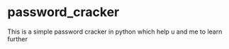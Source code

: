 # password_cracker
This is a simple password cracker in python which help u and me to learn further
